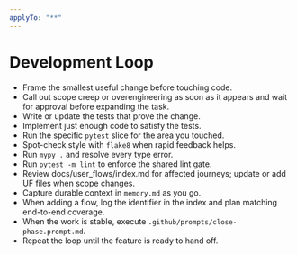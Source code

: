 ```yaml
---
applyTo: "**"
---
```

# Development Loop

- Frame the smallest useful change before touching code.
- Call out scope creep or overengineering as soon as it appears and wait for approval before expanding the task.
- Write or update the tests that prove the change.
- Implement just enough code to satisfy the tests.
- Run the specific `pytest` slice for the area you touched.
- Spot-check style with `flake8` when rapid feedback helps.
- Run `mypy .` and resolve every type error.
- Run `pytest -m lint` to enforce the shared lint gate.
- Review docs/user_flows/index.md for affected journeys; update or add UF files when scope changes.
- Capture durable context in `memory.md` as you go.
- When adding a flow, log the identifier in the index and plan matching end-to-end coverage.
- When the work is stable, execute `.github/prompts/close-phase.prompt.md`.
- Repeat the loop until the feature is ready to hand off.
